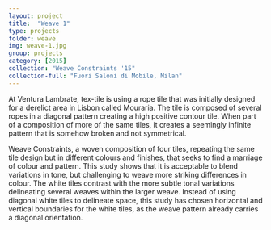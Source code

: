 ```yaml
---
layout: project
title:  "Weave 1"
type: projects
folder: weave
img: weave-1.jpg
group: projects
category: [2015]
collection: "Weave Constraints '15"
collection-full: "Fuori Saloni di Mobile, Milan"
---
```


At Ventura Lambrate, tex-tile is using a rope tile that was initially designed for a derelict area in Lisbon called Mouraria.  The tile is composed of several ropes in a diagonal pattern creating a high positive contour tile.  When part of a composition of more of the same tiles, it creates a seemingly infinite pattern that is somehow broken and not symmetrical.  


Weave Constraints, a woven composition of four tiles, repeating the same tile design but in different colours and finishes, that seeks to find a marriage of colour and pattern.  This study shows that it is acceptable to blend variations in tone, but challenging to weave more striking differences in colour.  The white tiles contrast with the more subtle tonal variations delineating several weaves within the larger weave. Instead of using diagonal white tiles to delineate space, this study has chosen horizontal and vertical boundaries for the white tiles, as the weave pattern already carries a diagonal orientation.